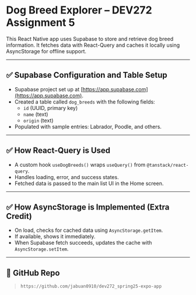 # Dog Breed Explorer – DEV272 Assignment 5

This React Native app uses Supabase to store and retrieve dog breed information. It fetches data with React-Query and caches it locally using AsyncStorage for offline support.

---

## ✅ Supabase Configuration and Table Setup

- Supabase project set up at [https://app.supabase.com](https://app.supabase.com).
- Created a table called `dog_breeds` with the following fields:
  - `id` (UUID, primary key)
  - `name` (text)
  - `origin` (text)
- Populated with sample entries: Labrador, Poodle, and others.

---

## ✅ How React-Query is Used

- A custom hook `useDogBreeds()` wraps `useQuery()` from `@tanstack/react-query`.
- Handles loading, error, and success states.
- Fetched data is passed to the main list UI in the Home screen.

---

## ✅ How AsyncStorage is Implemented (Extra Credit)

- On load, checks for cached data using `AsyncStorage.getItem`.
- If available, shows it immediately.
- When Supabase fetch succeeds, updates the cache with `AsyncStorage.setItem`.

---

## 🔗 GitHub Repo

> `https://github.com/jabuan0910/dev272_spring25-expo-app`
